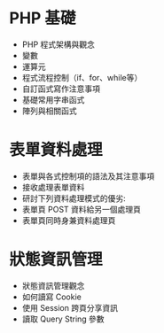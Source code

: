 # PHP 基礎
- PHP 程式架構與觀念
- 變數
- 運算元
- 程式流程控制（if、for、while等）
- 自訂函式寫作注意事項
- 基礎常用字串函式
- 陣列與相關函式

# 表單資料處理
- 表單與各式控制項的語法及其注意事項
- 接收處理表單資料
- 研討下列資料處理模式的優劣:
- 表單頁 POST 資料給另一個處理頁
- 表單頁同時身兼資料處理頁


# 狀態資訊管理
- 狀態資訊管理觀念
- 如何讀寫 Cookie
- 使用 Session 跨頁分享資訊
- 讀取 Query String 參數
